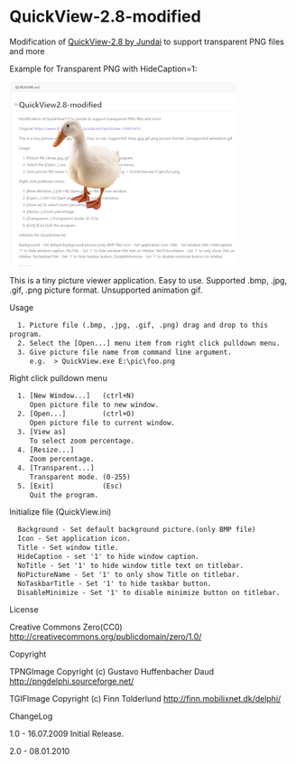 # QuickView-2.8-modified
Modification of [QuickView-2.8 by Jundai](https://www.deviantart.com/jundai/art/QuickView-129693435) to support transparent PNG files and more

Example for Transparent PNG with HideCaption=1:

![Screenshot](/screenshot.png)


  This is a tiny picture viewer application.
  Easy to use.
  Supported .bmp, .jpg, .gif, .png picture format.
  Unsupported animation gif.

Usage
```
  1. Picture file (.bmp, .jpg, .gif, .png) drag and drop to this program.
  2. Select the [Open...] menu item from right click pulldown menu.
  3. Give picture file name from command line argument.
     e.g.  > QuickView.exe E:\pic\foo.png
```
Right click pulldown menu
```
  1. [New Window...]   (ctrl+N)
     Open picture file to new window.
  2. [Open...]         (ctrl+O)
     Open picture file to current window.
  3. [View as]
     To select zoom percentage.
  4. [Resize...]
     Zoom percentage.
  4. [Transparent...]
     Transparent mode. (0-255)
  5. [Exit]            (Esc)
     Quit the program.
```
Initialize file (QuickView.ini)
```
  Background - Set default background picture.(only BMP file)
  Icon - Set application icon.
  Title - Set window title.
  HideCaption - set '1' to hide window caption.
  NoTitle - Set '1' to hide window title text on titlebar.
  NoPictureName - Set '1' to only show Title on titlebar.
  NoTaskbarTitle - Set '1' to hide taskbar button.
  DisableMinimize - Set '1' to disable minimize button on titlebar.
```
License

  Creative Commons Zero(CC0)
     http://creativecommons.org/publicdomain/zero/1.0/

Copyright

  TPNGImage Copyright (c) Gustavo Huffenbacher Daud
     http://pngdelphi.sourceforge.net/

  TGIFImage Copyright (c) Finn Tolderlund
     http://finn.mobilixnet.dk/delphi/

ChangeLog

  1.0 - 16.07.2009
     Initial Release.

  2.0 - 08.01.2010
